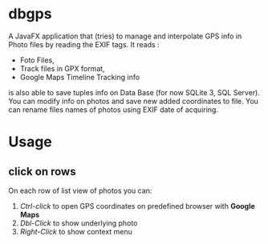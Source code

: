 # dbgps
A JavaFX application that (tries) to manage and interpolate GPS info in Photo files by reading the EXIF tags. It reads :

- Foto Files, 
- Track files in GPX format, 
- Google Maps Timeline Tracking info

is also able to save tuples info on Data Base (for now SQLite 3, SQL Server). You can modify info on photos and save new added coordinates to file. You can rename files names of photos using EXIF date of acquiring.


# Usage
## click on rows
On each row of list view of photos you can:

1. *Ctrl-click* to open GPS coordinates on predefined browser with **Google Maps**
2. *Dbl-Click* to show underlying photo
3. *Right-Click* to show context menu  